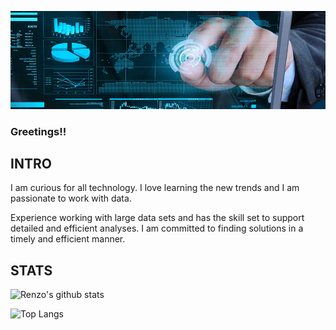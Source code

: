![Header](https://github.com/NEXTSLIM/NEXTSLIM/blob/main/Readme_Header3.png "Header")


### Greetings!! 


## INTRO

I am curious for all technology. I love learning the new trends and I am passionate to work with data. 

Experience working with large data sets and has the skill set to support detailed and efficient analyses.
I am committed to finding solutions in a timely and efficient manner.

## STATS

![Renzo's github stats](https://github-readme-stats.vercel.app/api?username=nextslim)<!--(https://github.com/anuraghazra/github-readme-stats)-->

![Top Langs](https://github-readme-stats.vercel.app/api/top-langs/?username=nextslim) <!--(https://github.com/anuraghazra/github-readme-stats)-->
<!--
**cmpietro/cmpietro** is a ✨ _special_ ✨ repository because its `README.md` (this file) appears on your GitHub profile.

Here are some ideas to get you started:

- 🔭 I’m currently working on ...
- 🌱 I’m currently learning ...
- 👯 I’m looking to collaborate on ...
- 🤔 I’m looking for help with ...
- 💬 Ask me about ...
- 📫 How to reach me: ...
- 😄 Pronouns: ...
- ⚡ Fun fact: ...
-->
